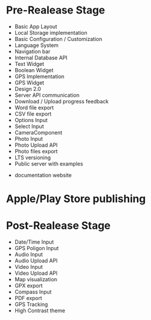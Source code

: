 # Pre-Realease Stage
+ Basic App Layout
+ Local Storage implementation
+ Basic Configuration / Customization
+ Language System
+ Navigation bar
+ Internal Database API
+ Text Widget
+ Boolean Widget
+ GPS Implementation
+ GPS Widget
+ Design 2.0
+ Server API communication
+ Download / Upload progress feedback
+ Word file export
+ CSV file export
+ Options Input
+ Select Input
+ CameraComponent
+ Photo Input
+ Photo Upload API
+ Photo files export
+ LTS versioning
+ Public server with examples
- documentation website

# Apple/Play Store publishing

# Post-Realease Stage
- Date/Time Input
- GPS Poligon Input
- Audio Input
- Audio Upload API
- Video Input
- Video Upload API
- Map visualization
- GPX export
- Compass Input
- PDF export
- GPS Tracking
- High Contrast theme